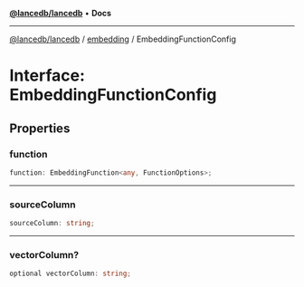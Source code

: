 [**@lancedb/lancedb**](../../../README.md) • **Docs**

***

[@lancedb/lancedb](../../../README.md) / [embedding](../README.md) / EmbeddingFunctionConfig

# Interface: EmbeddingFunctionConfig

## Properties

### function

```ts
function: EmbeddingFunction<any, FunctionOptions>;
```

***

### sourceColumn

```ts
sourceColumn: string;
```

***

### vectorColumn?

```ts
optional vectorColumn: string;
```
